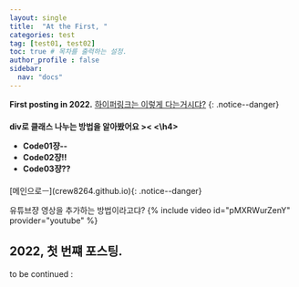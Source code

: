 ```yaml
---
layout: single
title:  "At the First, "
categories: test
tag: [test01, test02]
toc: true # 목차를 출력하는 설정.
author_profile : false
sidebar:
  nav: "docs"
---
```


**First posting in 2022.**   [하이퍼링크는 이렇게 다는거시댜?](https://www.youtube.com/watch?v=OCNdhMsSXUE)
{: .notice--danger}

<div class="notice--success">
  <h4>div로 클래스 나누는 방법을 알아봤어요 >< <\h4>
  <ul>
    <li>Code01쟝-- </li>
    <li>Code02쟝!! </li>
    <li>Code03쟝?? </li>
  </ul>
</div>
[메인으로ㅡ](crew8264.github.io){: .notice--danger}
  
유튜브쟝 영상을 추가하는 방법이라고댜?
{% include video id="pMXRWurZenY" provider="youtube" %}

## 2022, 첫 번쨰 포스팅.
to be continued :
